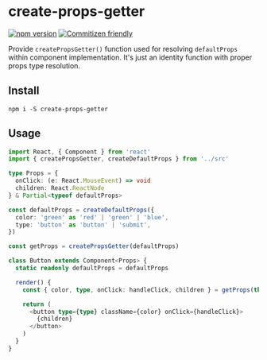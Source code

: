 # create-props-getter

[![npm version](https://badge.fury.io/js/create-props-getter.svg)](https://badge.fury.io/js/create-props-getter)
[![Commitizen friendly](https://img.shields.io/badge/commitizen-friendly-brightgreen.svg)](http://commitizen.github.io/cz-cli/)

Provide `createPropsGetter()` function used for resolving `defaultProps` within component implementation. It's just an identity function with proper props type resolution.

## Install

```
npm i -S create-props-getter
```

## Usage

```typescript
import React, { Component } from 'react'
import { createPropsGetter, createDefaultProps } from '../src'

type Props = {
  onClick: (e: React.MouseEvent) => void
  children: React.ReactNode
} & Partial<typeof defaultProps>

const defaultProps = createDefaultProps({
  color: 'green' as 'red' | 'green' | 'blue',
  type: 'button' as 'button' | 'submit',
})

const getProps = createPropsGetter(defaultProps)

class Button extends Component<Props> {
  static readonly defaultProps = defaultProps

  render() {
    const { color, type, onClick: handleClick, children } = getProps(this.props)

    return (
      <button type={type} className={color} onClick={handleClick}>
        {children}
      </button>
    )
  }
}
```
